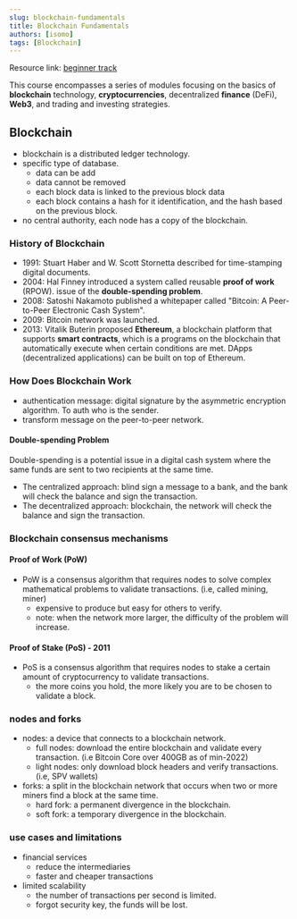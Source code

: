 ```yaml
---
slug: blockchain-fundamentals
title: Blockchain Fundamentals
authors: [isomo]
tags: [Blockchain]
---
```


Resource link: [beginner track](https://academy.binance.com/en/track/beginner-track)

This course encompasses a series of modules focusing on the basics of **blockchain** technology, **cryptocurrencies**, decentralized **finance** (DeFi), **Web3**, and trading and investing strategies.

## Blockchain

- blockchain is  a distributed ledger technology.
- specific type of database.
  - data can be add
  - data cannot be removed
  - each block data is linked to the previous block data
  - each block contains a hash for it identification, and the hash based on the previous block.
- no central authority, each node has a copy of the blockchain.

### History of Blockchain

- 1991: Stuart Haber and W. Scott Stornetta described for time-stamping digital documents.
- 2004: Hal Finney introduced a system called reusable **proof of work** (RPOW). issue of the **double-spending problem**.
- 2008: Satoshi Nakamoto published a whitepaper called "Bitcoin: A Peer-to-Peer Electronic Cash System".
- 2009: Bitcoin network was launched.
- 2013: Vitalik Buterin proposed **Ethereum**, a blockchain platform that supports **smart contracts**, which is a programs on the blockchain that automatically execute when certain conditions are met. DApps (decentralized applications) can be built on top of Ethereum.

### How Does Blockchain Work

- authentication message: digital signature by the asymmetric encryption algorithm. To auth who is the sender.
- transform message on the peer-to-peer network.

#### Double-spending Problem

Double-spending is a potential issue in a digital cash system where the same funds are sent to two recipients at the same time.

- The centralized approach: blind sign a message to a bank, and the bank will check the balance and sign the transaction.
- The decentralized approach: blockchain, the network will check the balance and sign the transaction.

### Blockchain consensus mechanisms

#### Proof of Work (PoW)

- PoW is a consensus algorithm that requires nodes to solve complex mathematical problems to validate transactions. (i.e, called mining, miner)
  - expensive to produce but easy for others to verify.
  - note: when the network more larger, the difficulty of the problem will increase.

#### Proof of Stake (PoS) - 2011

- PoS is a consensus algorithm that requires nodes to stake a certain amount of cryptocurrency to validate transactions.
  - the more coins you hold, the more likely you are to be chosen to validate a block.

### nodes and forks

- nodes: a device that connects to a blockchain network.
  - full nodes: download the entire blockchain and validate every transaction. (i.e Bitcoin Core over 400GB as of min-2022)
  - light nodes: only download block headers and verify transactions. (i.e, SPV wallets)
- forks: a split in the blockchain network that occurs when two or more miners find a block at the same time.
  - hard fork: a permanent divergence in the blockchain.
  - soft fork: a temporary divergence in the blockchain.

### use cases and limitations

- financial services
  - reduce the intermediaries
  - faster and cheaper transactions
- limited scalability
  - the number of transactions per second is limited.
  - forgot security key, the funds will be lost.
